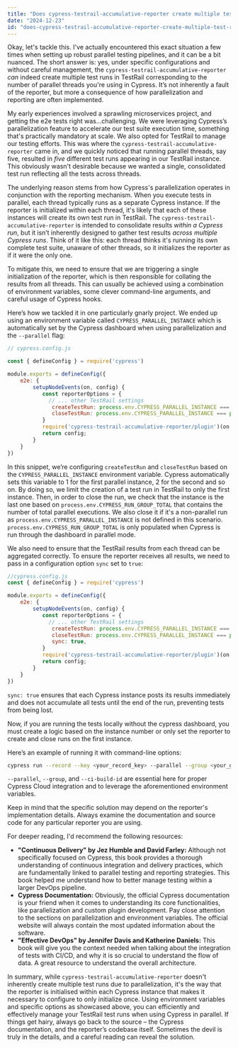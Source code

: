 ```yaml
---
title: "Does cypress-testrail-accumulative-reporter create multiple test runs equal to the number of parallel threads?"
date: "2024-12-23"
id: "does-cypress-testrail-accumulative-reporter-create-multiple-test-runs-equal-to-the-number-of-parallel-threads"
---
```


Okay, let's tackle this. I've actually encountered this exact situation a few times when setting up robust parallel testing pipelines, and it can be a bit nuanced. The short answer is: yes, under specific configurations and without careful management, the `cypress-testrail-accumulative-reporter` *can* indeed create multiple test runs in TestRail corresponding to the number of parallel threads you're using in Cypress. It’s not inherently a fault of the reporter, but more a consequence of how parallelization and reporting are often implemented.

My early experiences involved a sprawling microservices project, and getting the e2e tests right was…challenging. We were leveraging Cypress’s parallelization feature to accelerate our test suite execution time, something that's practically mandatory at scale. We also opted for TestRail to manage our testing efforts. This was where the `cypress-testrail-accumulative-reporter` came in, and we quickly noticed that running parallel threads, say five, resulted in *five* different test runs appearing in our TestRail instance. This obviously wasn't desirable because we wanted a single, consolidated test run reflecting all the tests across threads.

The underlying reason stems from how Cypress's parallelization operates in conjunction with the reporting mechanism. When you execute tests in parallel, each thread typically runs as a separate Cypress instance. If the reporter is initialized within each thread, it's likely that each of these instances will create its own test run in TestRail. The `cypress-testrail-accumulative-reporter` is intended to consolidate results *within a Cypress run*, but it isn’t inherently designed to gather test results *across multiple Cypress runs*. Think of it like this: each thread thinks it's running its own complete test suite, unaware of other threads, so it initializes the reporter as if it were the only one.

To mitigate this, we need to ensure that we are triggering a single initialization of the reporter, which is then responsible for collating the results from all threads. This can usually be achieved using a combination of environment variables, some clever command-line arguments, and careful usage of Cypress hooks.

Here’s how we tackled it in one particularly gnarly project. We ended up using an environment variable called `CYPRESS_PARALLEL_INSTANCE` which is automatically set by the Cypress dashboard when using parallelization and the `--parallel` flag:

```javascript
// cypress.config.js

const { defineConfig } = require('cypress')

module.exports = defineConfig({
    e2e: {
        setupNodeEvents(on, config) {
           const reporterOptions = {
             // ... other TestRail settings
              createTestRun: process.env.CYPRESS_PARALLEL_INSTANCE === '1', // Only create a run if the instance is the first
              closeTestRun: process.env.CYPRESS_PARALLEL_INSTANCE === process.env.CYPRESS_RUN_GROUP_TOTAL || process.env.CYPRESS_PARALLEL_INSTANCE === undefined, //Close run on last or no parallel run
           }
           require('cypress-testrail-accumulative-reporter/plugin')(on, config, reporterOptions);
           return config;
        }
    }
})
```

In this snippet, we’re configuring `createTestRun` and `closeTestRun` based on the `CYPRESS_PARALLEL_INSTANCE` environment variable.  Cypress automatically sets this variable to 1 for the first parallel instance, 2 for the second and so on. By doing so, we limit the creation of a test run in TestRail to only the first instance. Then, in order to close the run, we check that the instance is the last one based on `process.env.CYPRESS_RUN_GROUP_TOTAL` that contains the number of total parallel executions. We also close it if it's a non-parallel run as `process.env.CYPRESS_PARALLEL_INSTANCE` is not defined in this scenario. `process.env.CYPRESS_RUN_GROUP_TOTAL` is only populated when Cypress is run through the dashboard in parallel mode.

We also need to ensure that the TestRail results from each thread can be aggregated correctly. To ensure the reporter receives all results, we need to pass in a configuration option `sync` set to `true`:

```javascript
//cypress.config.js
const { defineConfig } = require('cypress')

module.exports = defineConfig({
    e2e: {
        setupNodeEvents(on, config) {
           const reporterOptions = {
             // ... other TestRail settings
              createTestRun: process.env.CYPRESS_PARALLEL_INSTANCE === '1',
              closeTestRun: process.env.CYPRESS_PARALLEL_INSTANCE === process.env.CYPRESS_RUN_GROUP_TOTAL || process.env.CYPRESS_PARALLEL_INSTANCE === undefined,
              sync: true,
           }
           require('cypress-testrail-accumulative-reporter/plugin')(on, config, reporterOptions);
           return config;
        }
    }
})
```

`sync: true` ensures that each Cypress instance posts its results immediately and does not accumulate all tests until the end of the run, preventing tests from being lost.

Now, if you are running the tests locally without the cypress dashboard, you must create a logic based on the instance number or only set the reporter to create and close runs on the first instance.

Here’s an example of running it with command-line options:

```bash
cypress run --record --key <your_record_key> --parallel --group <your_group_name> --ci-build-id $GITHUB_RUN_NUMBER
```

`--parallel`, `--group`, and `--ci-build-id` are essential here for proper Cypress Cloud integration and to leverage the aforementioned environment variables.

Keep in mind that the specific solution may depend on the reporter's implementation details. Always examine the documentation and source code for any particular reporter you are using.

For deeper reading, I'd recommend the following resources:

*   **"Continuous Delivery" by Jez Humble and David Farley:** Although not specifically focused on Cypress, this book provides a thorough understanding of continuous integration and delivery practices, which are fundamentally linked to parallel testing and reporting strategies. This book helped me understand how to better manage testing within a larger DevOps pipeline.
*   **Cypress Documentation:** Obviously, the official Cypress documentation is your friend when it comes to understanding its core functionalities, like parallelization and custom plugin development. Pay close attention to the sections on parallelization and environment variables. The official website will always contain the most updated information about the software.
*   **"Effective DevOps" by Jennifer Davis and Katherine Daniels:**  This book will give you the context needed when talking about the integration of tests with CI/CD, and why it is so crucial to understand the flow of data. A great resource to understand the overall architecture.

In summary, while `cypress-testrail-accumulative-reporter` doesn't inherently create multiple test runs due to parallelization, it's the way that the reporter is initialised within each Cypress instance that makes it necessary to configure to only initialize once. Using environment variables and specific options as showcased above, you can efficiently and effectively manage your TestRail test runs when using Cypress in parallel. If things get hairy, always go back to the source – the Cypress documentation, and the reporter’s codebase itself. Sometimes the devil is truly in the details, and a careful reading can reveal the solution.
